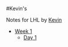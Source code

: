 #Kevin's

Notes for LHL by [Kevin](https://github.com/Sudoyulo)

* [Week 1](/Week_1)
  * [Day 1](/Week_1/Day_1)
